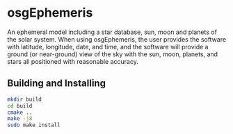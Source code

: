 # osgEphemeris

An ephemeral model including a star database, sun, moon and planets of the
solar system. When using osgEphemeris, the user provides the software with
latitude, longitude, date, and time, and the software will provide a ground
(or near-ground) view of the sky with the sun, moon, planets, and stars all
positioned with reasonable accuracy.

## Building and Installing
```bash
mkdir build
cd build
cmake ..
make -j8
sudo make install

```